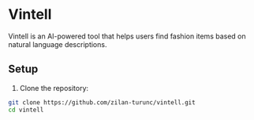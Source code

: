 # Vintell

Vintell is an AI-powered tool that helps users find fashion items based on natural language descriptions.

## Setup

1. Clone the repository:

```bash
git clone https://github.com/zilan-turunc/vintell.git
cd vintell

